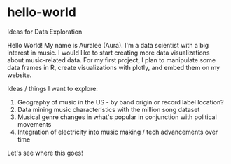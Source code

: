 # hello-world
Ideas for Data Exploration

Hello World!
My name is Auralee (Aura). I'm a data scientist with a big interest in music. 
I would like to start creating more data visualizations about music-related data. 
For my first project, I plan to manipulate some data frames in R, create visualizations with plotly, and embed them on my website.

Ideas / things I want to explore:
1. Geography of music in the US - by band origin or record label location?
2. Data mining music characteristics with the million song dataset
3. Musical genre changes in what's popular in conjunction with political movements
4. Integration of electricity into music making / tech advancements over time

Let's see where this goes!
